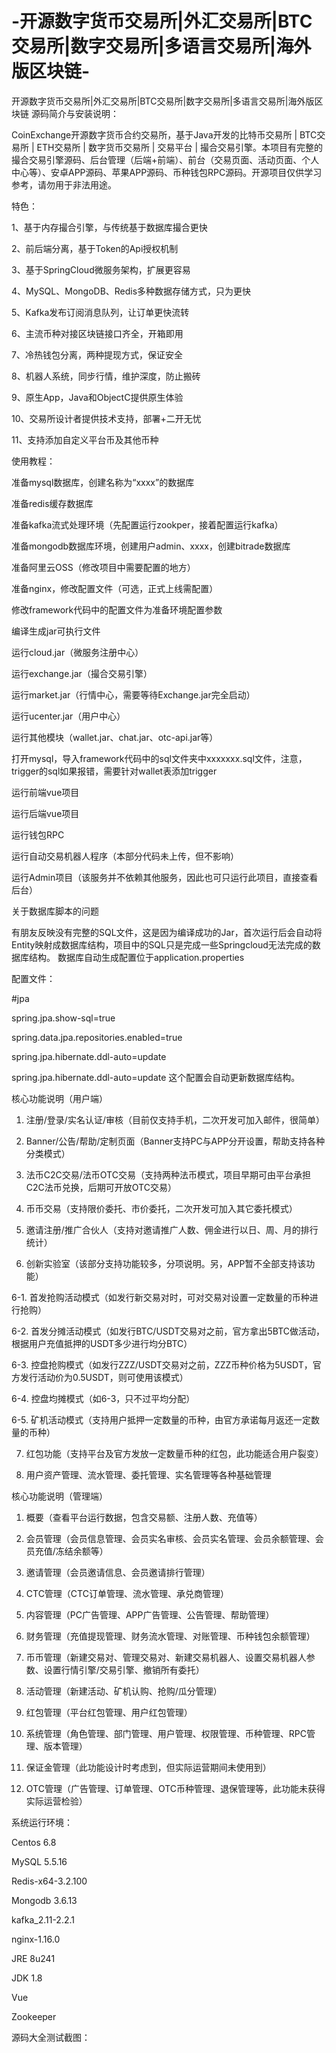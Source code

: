 # -开源数字货币交易所|外汇交易所|BTC交易所|数字交易所|多语言交易所|海外版区块链-
开源数字货币交易所|外汇交易所|BTC交易所|数字交易所|多语言交易所|海外版区块链
源码简介与安装说明：

CoinExchange开源数字货币合约交易所，基于Java开发的比特币交易所 | BTC交易所 | ETH交易所 | 数字货币交易所 | 交易平台 | 撮合交易引擎。本项目有完整的撮合交易引擎源码、后台管理（后端+前端）、前台（交易页面、活动页面、个人中心等）、安卓APP源码、苹果APP源码、币种钱包RPC源码。开源项目仅供学习参考，请勿用于非法用途。

特色：

1、基于内存撮合引擎，与传统基于数据库撮合更快

2、前后端分离，基于Token的Api授权机制

3、基于SpringCloud微服务架构，扩展更容易

4、MySQL、MongoDB、Redis多种数据存储方式，只为更快

5、Kafka发布订阅消息队列，让订单更快流转

6、主流币种对接区块链接口齐全，开箱即用

7、冷热钱包分离，两种提现方式，保证安全

8、机器人系统，同步行情，维护深度，防止搬砖

9、原生App，Java和ObjectC提供原生体验

10、交易所设计者提供技术支持，部署+二开无忧

11、支持添加自定义平台币及其他币种

使用教程：

准备mysql数据库，创建名称为“xxxx”的数据库

准备redis缓存数据库

准备kafka流式处理环境（先配置运行zookper，接着配置运行kafka）

准备mongodb数据库环境，创建用户admin、xxxx，创建bitrade数据库

准备阿里云OSS（修改项目中需要配置的地方）

准备nginx，修改配置文件（可选，正式上线需配置）

修改framework代码中的配置文件为准备环境配置参数

编译生成jar可执行文件

运行cloud.jar（微服务注册中心）

运行exchange.jar（撮合交易引擎）

运行market.jar（行情中心，需要等待Exchange.jar完全启动）

运行ucenter.jar（用户中心）

运行其他模块（wallet.jar、chat.jar、otc-api.jar等）

打开mysql，导入framework代码中的sql文件夹中xxxxxxx.sql文件，注意，trigger的sql如果报错，需要针对wallet表添加trigger

运行前端vue项目

运行后端vue项目

运行钱包RPC

运行自动交易机器人程序（本部分代码未上传，但不影响）

运行Admin项目（该服务并不依赖其他服务，因此也可只运行此项目，直接查看后台）

关于数据库脚本的问题

有朋友反映没有完整的SQL文件，这是因为编译成功的Jar，首次运行后会自动将Entity映射成数据库结构，项目中的SQL只是完成一些Springcloud无法完成的数据库结构。 数据库自动生成配置位于application.properties

配置文件：

#jpa

spring.jpa.show-sql=true

spring.data.jpa.repositories.enabled=true

spring.jpa.hibernate.ddl-auto=update

spring.jpa.hibernate.ddl-auto=update 这个配置会自动更新数据库结构。

核心功能说明（用户端）

1. 注册/登录/实名认证/审核（目前仅支持手机，二次开发可加入邮件，很简单）

2. Banner/公告/帮助/定制页面（Banner支持PC与APP分开设置，帮助支持各种分类模式）

3. 法币C2C交易/法币OTC交易（支持两种法币模式，项目早期可由平台承担C2C法币兑换，后期可开放OTC交易）

4. 币币交易（支持限价委托、市价委托，二次开发可加入其它委托模式）

5. 邀请注册/推广合伙人（支持对邀请推广人数、佣金进行以日、周、月的排行统计）

6. 创新实验室（该部分支持功能较多，分项说明。另，APP暂不全部支持该功能）

6-1. 首发抢购活动模式（如发行新交易对时，可对交易对设置一定数量的币种进行抢购）

6-2. 首发分摊活动模式（如发行BTC/USDT交易对之前，官方拿出5BTC做活动，根据用户充值抵押的USDT多少进行均分BTC）

6-3. 控盘抢购模式（如发行ZZZ/USDT交易对之前，ZZZ币种价格为5USDT，官方发行活动价为0.5USDT，则可使用该模式）

6-4. 控盘均摊模式（如6-3，只不过平均分配）

6-5. 矿机活动模式（支持用户抵押一定数量的币种，由官方承诺每月返还一定数量的币种）

7. 红包功能（支持平台及官方发放一定数量币种的红包，此功能适合用户裂变）

8. 用户资产管理、流水管理、委托管理、实名管理等各种基础管理

核心功能说明（管理端）

1. 概要（查看平台运行数据，包含交易额、注册人数、充值等）

2. 会员管理（会员信息管理、会员实名审核、会员实名管理、会员余额管理、会员充值/冻结余额等）

3. 邀请管理（会员邀请信息、会员邀请排行管理）

4. CTC管理（CTC订单管理、流水管理、承兑商管理）

5. 内容管理（PC广告管理、APP广告管理、公告管理、帮助管理）

6. 财务管理（充值提现管理、财务流水管理、对账管理、币种钱包余额管理）

7. 币币管理（新建交易对、管理交易对、新建交易机器人、设置交易机器人参数、设置行情引擎/交易引擎、撤销所有委托）

8. 活动管理（新建活动、矿机认购、抢购/瓜分管理）

9. 红包管理（平台红包管理、用户红包管理）

10. 系统管理（角色管理、部门管理、用户管理、权限管理、币种管理、RPC管理、版本管理）

11. 保证金管理（此功能设计时考虑到，但实际运营期间未使用到）

12. OTC管理（广告管理、订单管理、OTC币种管理、退保管理等，此功能未获得实际运营检验）

系统运行环境：

Centos 6.8

MySQL 5.5.16

Redis-x64-3.2.100

Mongodb 3.6.13

kafka_2.11-2.2.1

nginx-1.16.0

JRE 8u241

JDK 1.8

Vue

Zookeeper

源码大全测试截图：
